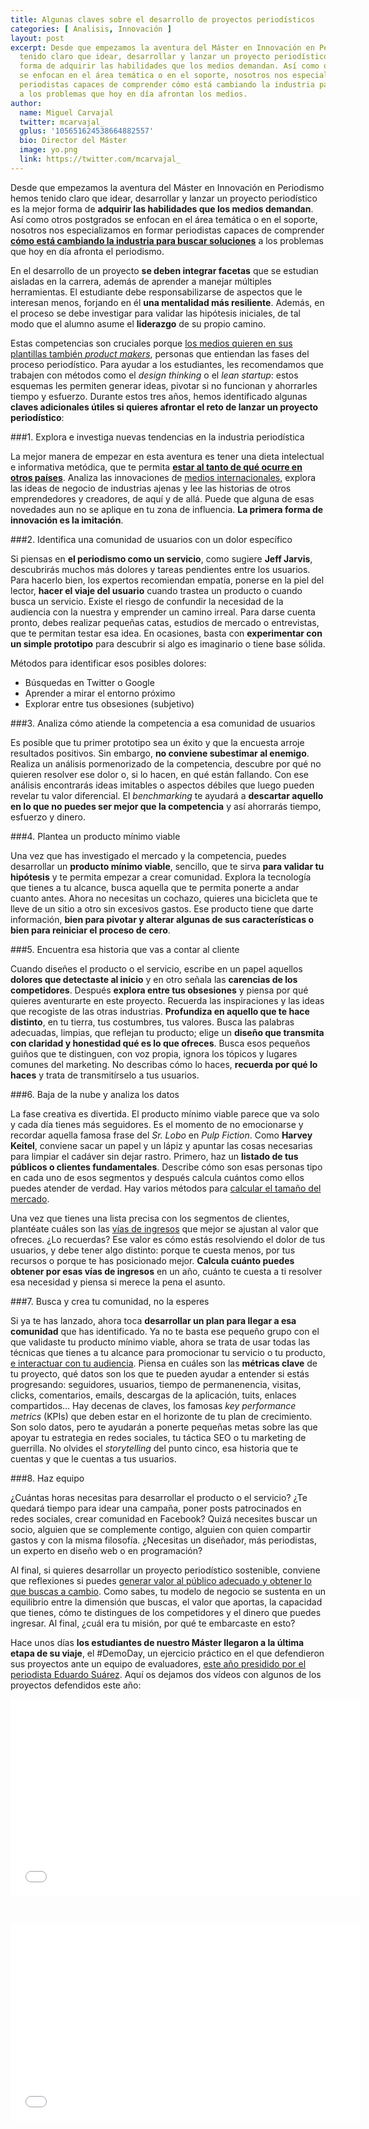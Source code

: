```yaml
---
title: Algunas claves sobre el desarrollo de proyectos periodísticos
categories: [ Analisis, Innovación ]
layout: post
excerpt: Desde que empezamos la aventura del Máster en Innovación en Periodismo hemos
  tenido claro que idear, desarrollar y lanzar un proyecto periodístico es la mejor
  forma de adquirir las habilidades que los medios demandan. Así como otros  postgrados
  se enfocan en el área temática o en el soporte, nosotros nos especializamos en formar
  periodistas capaces de comprender cómo está cambiando la industria para buscar soluciones
  a los problemas que hoy en día afrontan los medios.
author:
  name: Miguel Carvajal
  twitter: mcarvajal_
  gplus: '105651624538664882557'
  bio: Director del Máster
  image: yo.png
  link: https://twitter.com/mcarvajal_
---
```


Desde que empezamos la aventura del Máster en Innovación en Periodismo hemos tenido claro que idear, desarrollar y lanzar un proyecto periodístico es la mejor forma de **adquirir las habilidades que los medios demandan**. Así como otros  postgrados se enfocan en el área temática o en el soporte, nosotros nos especializamos en formar periodistas capaces de comprender [**cómo está cambiando la industria para buscar soluciones**](http://mip.umh.es/blog/2016/05/29/preguntas-modelo-de-negocio-periodismo/) a los problemas que hoy en día afronta el periodismo.

En el desarrollo de un proyecto **se deben integrar facetas** que se estudian aisladas en la carrera, además de aprender a manejar múltiples herramientas. El estudiante debe responsabilizarse de aspectos que le interesan menos, forjando en él **una mentalidad más resiliente**. Además, en el proceso se debe investigar para validar las hipótesis iniciales, de tal modo que el alumno asume el **liderazgo** de su propio camino. 

Estas competencias son cruciales porque [los medios quieren en sus plantillas también _product makers_](http://mip.umh.es/blog/2016/04/23/nuevos-perfiles-profesionales/), personas que entiendan las fases del proceso periodístico. Para ayudar a los estudiantes, les recomendamos que trabajen con métodos como el _design thinking_ o el _lean startup_: estos esquemas les permiten generar ideas, pivotar si no funcionan y ahorrarles tiempo y esfuerzo. Durante estos tres años, hemos identificado algunas **claves adicionales útiles si quieres afrontar el reto de lanzar un proyecto periodístico**:

###1. Explora e investiga nuevas tendencias en la industria periodística

La mejor manera de empezar en esta aventura es tener una dieta intelectual e informativa metódica, que te permita [**estar al tanto de qué ocurre en otros países**](http://mip.umh.es/blog/2015/05/11/diez-datos-industria-periodismo/). Analiza las innovaciones de [medios internacionales](http://mip.umh.es/blog/2015/02/08/futuro-periodismo-bbc/), explora las ideas de negocio de industrias ajenas y lee las historias de otros emprendedores y creadores, de aquí y de allá. Puede que alguna de esas novedades aun no se aplique en tu zona de influencia. **La primera forma de innovación es la imitación**.

###2. Identifica una comunidad de usuarios con un dolor específico

Si piensas en **el periodismo como un servicio**, como sugiere **Jeff Jarvis**, descubrirás muchos más dolores y tareas pendientes entre los usuarios. Para hacerlo bien, los expertos recomiendan empatía, ponerse en la piel del lector, **hacer el viaje del usuario** cuando trastea un producto o cuando busca un servicio. Existe el riesgo de confundir la necesidad de la audiencia con la nuestra y emprender un camino irreal. Para darse cuenta pronto, debes realizar pequeñas catas, estudios de mercado o entrevistas, que te permitan testar esa idea. En ocasiones, basta con **experimentar con un simple prototipo** para descubrir si algo es imaginario o tiene base sólida. 

Métodos para identificar esos posibles dolores:

- Búsquedas en Twitter o Google
- Aprender a mirar el entorno próximo
- Explorar entre tus obsesiones (subjetivo)  

###3. Analiza cómo atiende la competencia a esa comunidad de usuarios

Es posible que tu primer prototipo sea un éxito y que la encuesta arroje resultados positivos. Sin embargo, **no conviene subestimar al enemigo**. Realiza un análisis pormenorizado de la competencia, descubre por qué no quieren resolver ese dolor o, si lo hacen, en qué están fallando. Con ese análisis encontrarás ideas imitables o aspectos débiles que luego pueden revelar tu valor diferencial. El _benchmarking_ te ayudará a **descartar aquello en lo que no puedes ser mejor que la competencia** y así ahorrarás tiempo, esfuerzo y dinero. 

###4. Plantea un producto mínimo viable

Una vez que has investigado el mercado y la competencia, puedes desarrollar un **producto mínimo viable**, sencillo, que te sirva **para validar tu hipótesis** y te permita empezar a crear comunidad. Explora la tecnología que tienes a tu alcance, busca aquella que te permita ponerte a andar cuanto antes. Ahora no necesitas un cochazo, quieres una bicicleta que te lleve de un sitio a otro sin excesivos gastos. Ese producto tiene que darte información, **bien para pivotar y alterar algunas de sus características o bien para reiniciar el proceso de cero**. 

###5. Encuentra esa historia que vas a contar al cliente 

Cuando diseñes el producto o el servicio, escribe en un papel aquellos **dolores que detectaste al inicio** y en otro señala las **carencias de los competidores**. Después **explora entre tus obsesiones** y piensa por qué quieres aventurarte en este proyecto. Recuerda las inspiraciones y las ideas que recogiste de las otras industrias. **Profundiza en aquello que te hace distinto**, en tu tierra, tus costumbres, tus valores. Busca las palabras adecuadas, limpias, que reflejan tu producto; elige un **diseño que transmita con claridad y honestidad qué es lo que ofreces**. Busca esos pequeños guiños que te distinguen, con voz propia, ignora los tópicos y lugares comunes del marketing. No describas cómo lo haces, **recuerda por qué lo haces** y trata de transmitírselo a tus usuarios.

###6. Baja de la nube y analiza los datos

La fase creativa es divertida. El producto mínimo viable parece que va solo y cada día tienes más seguidores. Es el momento de no emocionarse y recordar aquella famosa frase del _Sr. Lobo_ en _Pulp Fiction_. Como **Harvey Keitel**, conviene sacar un papel y un lápiz y apuntar las cosas necesarias para limpiar el cadáver sin dejar rastro. Primero, haz un **listado de tus públicos o clientes fundamentales**. Describe cómo son esas personas tipo en cada uno de esos segmentos y después calcula cuántos como ellos puedes atender de verdad. Hay varios métodos para [calcular el tamaño del mercado](http://javiermegias.com/blog/2014/03/calcular-tamano-mercado-tam-sam-som/). 

Una vez que tienes una lista precisa con los segmentos de clientes, plantéate cuáles son las [vías de ingresos](http://mip.umh.es/blog/2016/01/31/vias-ingresos-periodismo-monetizacion/) que mejor se ajustan al valor que ofreces. ¿Lo recuerdas? Ese valor es cómo estás resolviendo el dolor de tus usuarios, y debe tener algo distinto: porque te cuesta menos, por tus recursos o porque te has posicionado mejor. **Calcula cuánto puedes obtener por esas vías de ingresos** en un año, cuánto te cuesta a ti resolver esa necesidad y piensa si merece la pena el asunto.

###7. Busca y crea tu comunidad, no la esperes

Si ya te has lanzado, ahora toca **desarrollar un plan para llegar a esa comunidad** que has identificado. Ya no te basta ese pequeño grupo con el que validaste tu producto mínimo viable, ahora se trata de usar todas las técnicas que tienes a tu alcance para promocionar tu servicio o tu producto, [e interactuar con tu audiencia](http://mip.umh.es/blog/2015/10/18/interactuar-audiencia-usuarios-activos/). Piensa en cuáles son las **métricas clave** de tu proyecto, qué datos son los que te pueden ayudar a entender si estás progresando: seguidores, usuarios, tiempo de permanenencia, visitas, clicks, comentarios, emails, descargas de la aplicación, tuits, enlaces compartidos... Hay decenas de claves, los famosas _key performance metrics_ (KPIs) que deben estar en el horizonte de tu plan de crecimiento. Son solo datos, pero te ayudarán a ponerte pequeñas metas sobre las que apoyar tu estrategia en redes sociales, tu táctica SEO o tu marketing de guerrilla. No olvides el _storytelling_ del punto cinco, esa historia que te cuentas y que le cuentas a tus usuarios. 

###8. Haz equipo

¿Cuántas horas necesitas para desarrollar el producto o el servicio? ¿Te quedará tiempo para idear una campaña, poner posts patrocinados en redes sociales, crear comunidad en Facebook? Quizá necesites buscar un socio, alguien que se complemente contigo, alguien con quien compartir gastos y con la misma filosofía. ¿Necesitas un diseñador, más periodistas, un experto en diseño web o en programación? 

Al final, si quieres desarrollar un proyecto periodístico sostenible, conviene que reflexiones si puedes [generar valor al público adecuado y obtener lo que buscas a cambio](http://mip.umh.es/blog/2016/05/29/preguntas-modelo-de-negocio-periodismo/). Como sabes, tu modelo de negocio se sustenta en un equilibrio entre la dimensión que buscas, el valor que aportas, la capacidad que tienes, cómo te distingues de los competidores y el dinero que puedes ingresar. Al final, ¿cuál era tu misión, por qué te embarcaste en esto?  

Hace unos días **los estudiantes de nuestro Máster llegaron a la última etapa de su viaje**, el ‪#‎DemoDay‬, un ejercicio práctico en el que defendieron sus proyectos ante un equipo de evaluadores, [este año presidido por el periodista Eduardo Suárez](http://mip.umh.es/blog/2016/06/05/demoday-proyectos-periodisticos/). Aquí os dejamos dos vídeos con algunos de los proyectos defendidos este año:

<object width="560" height="315"><param name="movie" value="//www.youtube.com/v/DSbhoWuPl7E?version=3&amp;hl=es_ES"></param><param name="allowFullScreen" value="true"></param><param name="allowscriptaccess" value="always"></param><embed src="//www.youtube.com/v/DSbhoWuPl7E?version=3&amp;hl=es_ES" type="application/x-shockwave-flash" width="560" height="315" allowscriptaccess="always" allowfullscreen="true"></embed></object>

<br>

<object width="560" height="315"><param name="movie" value="//www.youtube.com/v/nONg8T7eSjI?version=3&amp;hl=es_ES"></param><param name="allowFullScreen" value="true"></param><param name="allowscriptaccess" value="always"></param><embed src="//www.youtube.com/v/nONg8T7eSjI?version=3&amp;hl=es_ES" type="application/x-shockwave-flash" width="560" height="315" allowscriptaccess="always" allowfullscreen="true"></embed></object>

